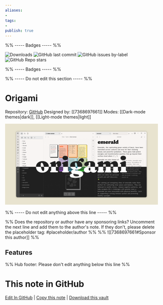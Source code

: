 ```yaml
---
aliases:
- 
tags: 
- 
publish: true
---
```


%% ----- Badges ----- %%

![Downloads](https://img.shields.io/badge/downloads-1250-573E7A?style=for-the-badge&logo=)
![GitHub last commit](https://img.shields.io/github/last-commit/7368697661/Origami?color=573E7A&label=last%20update&logo=github&style=for-the-badge)
![GitHub issues by-label](https://img.shields.io/github/issues/7368697661/Origami/help%20wanted?color=573E7A&logo=github&style=for-the-badge) 
![GitHub Repo stars](https://img.shields.io/github/stars/7368697661/Origami?color=573E7A&logo=github&style=for-the-badge)

%% ----- Badges ----- %%

%% ----- Do not edit this section ----- %%

# Origami

Repository: [GitHub](https://github.com/7368697661/Origami)
Designed by: [[7368697661]]
Modes: [[Dark-mode themes|dark]], [[Light-mode themes|light]]



![screenshot](https://github.com/7368697661/Origami/raw/main/screen.png)

%% ----- Do not edit anything above this line ----- %% 

%% Does the repository or author have any sponsoring links? Uncomment the next line and add them to the author's note. If they don't, please delete the placeholder tag: #placeholder/author %%
%% ![[7368697661#Sponsor this author]] %%


## Features



%% Hub footer: Please don't edit anything below this line %%

# This note in GitHub

<span class="git-footer">[Edit In GitHub](https://github.dev/obsidian-community/obsidian-hub/blob/main/02%20-%20Community%20Expansions/02.05%20All%20Community%20Expansions/Themes/Origami.md "git-hub-edit-note") | [Copy this note](https://raw.githubusercontent.com/obsidian-community/obsidian-hub/main/02%20-%20Community%20Expansions/02.05%20All%20Community%20Expansions/Themes/Origami.md "git-hub-copy-note") | [Download this vault](https://github.com/obsidian-community/obsidian-hub/archive/refs/heads/main.zip "git-hub-download-vault") </span>
